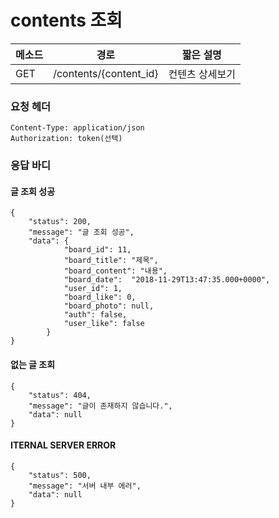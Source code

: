 # contents 조회 

| 메소드 | 경로                   | 짧은 설명       |
| ------ | ---------------------- | --------------- |
| GET    | /contents/{content_id} | 컨텐츠 상세보기 |



### 요청 헤더

```
Content-Type: application/json
Authorization: token(선택)
```



### 응답 바디

#### 글 조회 성공

```
{
    "status": 200,
    "message": "글 조회 성공",
    "data": {
            "board_id": 11,
            "board_title": "제목",
            "board_content": "내용",
           	"board_date":  "2018-11-29T13:47:35.000+0000",
           	"user_id": 1,
           	"board_like": 0,
           	"board_photo": null,
           	"auth": false,
           	"user_like": false
        }
}
```



#### 없는 글 조회

```
{
    "status": 404,
    "message": "글이 존재하지 않습니다.",
    "data": null
}
```



#### ITERNAL SERVER ERROR

```
{
    "status": 500,
    "message": "서버 내부 에러",
    "data": null
}
```